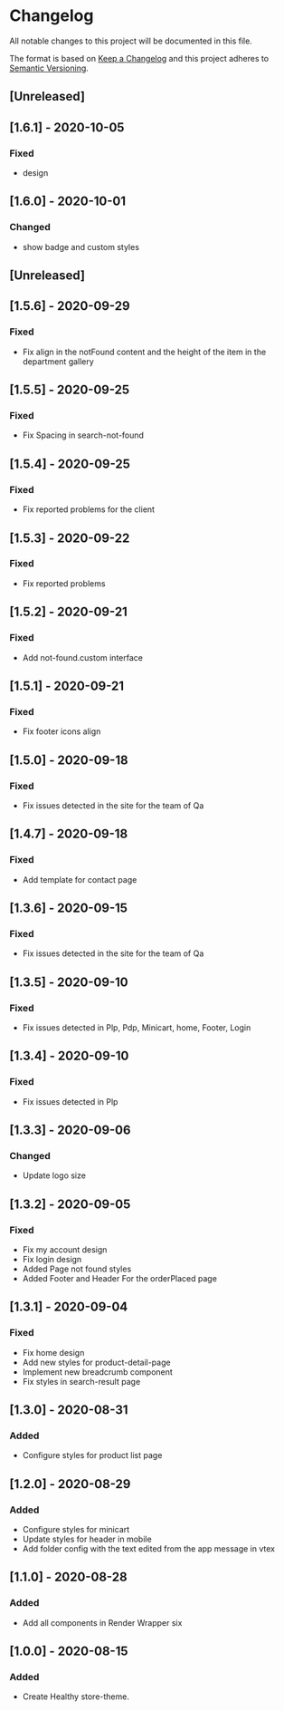 # Changelog

All notable changes to this project will be documented in this file.

The format is based on [Keep a Changelog](http://keepachangelog.com/en/1.0.0/)
and this project adheres to [Semantic Versioning](http://semver.org/spec/v2.0.0.html).

## [Unreleased]

## [1.6.1] - 2020-10-05

### Fixed

- design

## [1.6.0] - 2020-10-01

### Changed

- show badge and custom styles

## [Unreleased]

## [1.5.6] - 2020-09-29

### Fixed

- Fix align in the notFound content and the height of the item in the department gallery

## [1.5.5] - 2020-09-25

### Fixed

- Fix Spacing in search-not-found

## [1.5.4] - 2020-09-25

### Fixed

- Fix reported problems for the client

## [1.5.3] - 2020-09-22

### Fixed

- Fix reported problems

## [1.5.2] - 2020-09-21

### Fixed

- Add not-found.custom interface

## [1.5.1] - 2020-09-21

### Fixed

- Fix footer icons align

## [1.5.0] - 2020-09-18

### Fixed

- Fix issues detected in the site for the team of Qa

## [1.4.7] - 2020-09-18

### Fixed

- Add template for contact page

## [1.3.6] - 2020-09-15

### Fixed

- Fix issues detected in the site for the team of Qa

## [1.3.5] - 2020-09-10

### Fixed

- Fix issues detected in Plp, Pdp, Minicart, home, Footer, Login

## [1.3.4] - 2020-09-10

### Fixed

- Fix issues detected in Plp

## [1.3.3] - 2020-09-06

### Changed

- Update logo size

## [1.3.2] - 2020-09-05

### Fixed

- Fix my account design
- Fix login design
- Added Page not found styles
- Added Footer and Header For the orderPlaced page

## [1.3.1] - 2020-09-04

### Fixed

- Fix home design
- Add new styles for product-detail-page
- Implement new breadcrumb component
- Fix styles in search-result page

## [1.3.0] - 2020-08-31

### Added

- Configure styles for product list page

## [1.2.0] - 2020-08-29

### Added

- Configure styles for minicart
- Update styles for header in mobile
- Add folder config with the text edited from the app message in vtex

## [1.1.0] - 2020-08-28

### Added

- Add all components in Render Wrapper six

## [1.0.0] - 2020-08-15

### Added

- Create Healthy store-theme.
